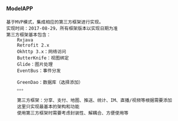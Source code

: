 #### ModelAPP
    
    基于MVP模式，集成相应的第三方框架进行实现。
    实现时间：2017-08-29，所有框架版本以实现日期为准
    第三方框架基本包含：
        Rxjava
        Retrofit 2.x
        Okhttp 3.x：网络访问
        ButterKnife：视图绑定
        Glide：图片处理
        EventBus：事件分发
        
        GreenDao：数据库（选择添加）
        。。。
        
        第三方框架：分享、支付、地图、推送、统计、IM、直播/视频等根据需要添加
        这里只实现最基本的架构和功能
        使用第三方框架时需要考虑封装性、解耦合、方便使用等
        